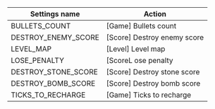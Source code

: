 | Settings name | Action |
|---------------|--------|
| BULLETS_COUNT | [Game] Bullets count |
| DESTROY_ENEMY_SCORE | [Score] Destroy enemy score |
| LEVEL_MAP | [Level] Level map |
| LOSE_PENALTY | [ScoreL ose penalty |
| DESTROY_STONE_SCORE | [Score] Destroy stone score |
| DESTROY_BOMB_SCORE | [Score] Destroy bomb score |
| TICKS_TO_RECHARGE | [Game] Ticks to recharge |
